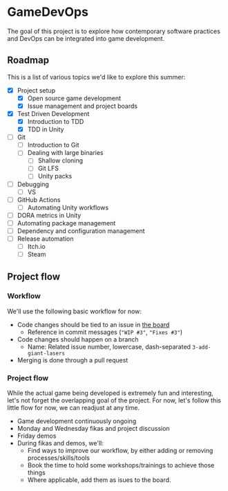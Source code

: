 # GameDevOps

The goal of this project is to explore how contemporary software practices and DevOps can be integrated into game development.

## Roadmap

This is a list of various topics we'd like to explore this summer:

- [X] Project setup
  - [X] Open source game development
  - [X] Issue management and project boards
- [X] Test Driven Development
  - [X] Introduction to TDD
  - [X] TDD in Unity
- [ ] Git
  - [ ] Introduction to Git
  - [ ] Dealing with large binaries
    - [ ] Shallow cloning
    - [ ] Git LFS
    - [ ] Unity packs
- [ ] Debugging
  - [ ] VS
- [ ] GitHub Actions
  - [ ] Automating Unity workflows
- [ ] DORA metrics in Unity
- [ ] Automating package management
- [ ] Dependency and configuration management
- [ ] Release automation
  - [ ] Itch.io
  - [ ] Steam

## Project flow

### Workflow

We'll use the following basic workflow for now:

- Code changes should be tied to an issue in [the board](https://github.com/Praqma/GameDevOps/projects/1)
  - Reference in commit messages (`"WIP #3"`, `"Fixes #3"`)
- Code changes should happen on a branch
  - Name: Related issue number, lowercase, dash-separated `3-add-giant-lasers`
- Merging is done through a pull request

### Project flow

While the actual game being developed is extremely fun and interesting, let's not forget the overlapping goal of the project. For now, let's follow this little flow for now, we can readjust at any time.

- Game development continuously ongoing
- Monday and Wednesday fikas and project discussion 
- Friday demos
- During fikas and demos, we'll:
  - Find ways to improve our workflow, by either adding or removing processes/skills/tools
  - Book the time to hold some workshops/trainings to achieve those things
  - Where applicable, add them as isues to the board.
